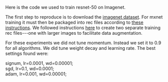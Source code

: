 Here is the code we used to train resnet-50 on Imagenet.

The first step to reproduce is to download the [imagenet dataset](http://image-net.org/download). For mxnet training it must then be packaged into rec files according to [these instructions](https://mxnet.incubator.apache.org/faq/recordio.html?highlight=rec%20file). We followed instructions [here](https://github.com/tornadomeet/ResNet) to create two separate training rec files---one with larger images to facilitate data augmentation.

For these experiments we did not tune momentum. Instead we set it to 0.9 for all algorithms. We did tune weight decay and learning rate. The best settings found were:

signum,    lr=0.0001,		wd=0.00001;<br>
sgd,       lr=0.1,		  wd=0.0001;<br>
adam,      lr=0.001,		wd=0.00001;<br>
